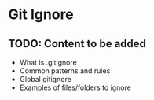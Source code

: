 # Git Ignore

## TODO: Content to be added

- What is .gitignore
- Common patterns and rules
- Global gitignore
- Examples of files/folders to ignore
